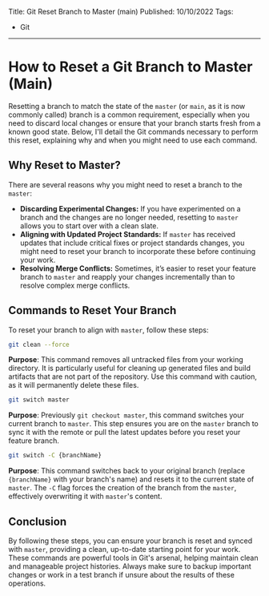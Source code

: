 Title: Git Reset Branch to Master (main)
Published: 10/10/2022
Tags:
  - Git
---

# How to Reset a Git Branch to Master (Main)

Resetting a branch to match the state of the `master` (or `main`, as it is now commonly called) branch is a common requirement, especially when you need to discard local changes or ensure that your branch starts fresh from a known good state. Below, I'll detail the Git commands necessary to perform this reset, explaining why and when you might need to use each command.

## Why Reset to Master?

There are several reasons why you might need to reset a branch to the `master`:
- **Discarding Experimental Changes:** If you have experimented on a branch and the changes are no longer needed, resetting to `master` allows you to start over with a clean slate.
- **Aligning with Updated Project Standards:** If `master` has received updates that include critical fixes or project standards changes, you might need to reset your branch to incorporate these before continuing your work.
- **Resolving Merge Conflicts:** Sometimes, it’s easier to reset your feature branch to `master` and reapply your changes incrementally than to resolve complex merge conflicts.

## Commands to Reset Your Branch

To reset your branch to align with `master`, follow these steps:

```bash
git clean --force
```
**Purpose**: This command removes all untracked files from your working directory. It is particularly useful for cleaning up generated files and build artifacts that are not part of the repository. Use this command with caution, as it will permanently delete these files.
```bash
git switch master
```
**Purpose**: Previously `git checkout master`, this command switches your current branch to `master`. This step ensures you are on the `master` branch to sync it with the remote or pull the latest updates before you reset your feature branch.
```bash
git switch -C {branchName}
```
**Purpose**: This command switches back to your original branch (replace `{branchName}` with your branch's name) and resets it to the current state of `master`. The `-C` flag forces the creation of the branch from the `master`, effectively overwriting it with `master`'s content.

## Conclusion

By following these steps, you can ensure your branch is reset and synced with `master`, providing a clean, up-to-date starting point for your work. These commands are powerful tools in Git's arsenal, helping maintain clean and manageable project histories. Always make sure to backup important changes or work in a test branch if unsure about the results of these operations.